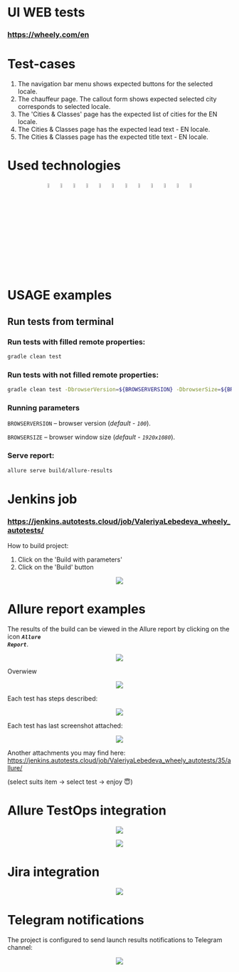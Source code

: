 # UI WEB tests

### https://wheely.com/en

# Test-cases
1. The navigation bar menu shows expected buttons for the selected locale.
2. The chauffeur page. The callout form shows expected selected city corresponds to selected locale.
3. The 'Cities & Classes' page has the expected list of cities for the EN locale.
4. The Cities & Classes page has the expected lead text - EN locale.
5. The Cities & Classes page has the expected title text - EN locale.


# Used technologies

<p  align="center">

<img width="5%" title="IntelliJ IDEA" src="media/icons/Idea.svg">
<img width="5%" title="Java" src="media/icons/Java.svg">
<img width="5%" title="Selenoid" src="media/icons/Selenoid.svg">
<img width="5%" title="Selenide" src="media/icons/Selenide.svg">
<img width="5%" title="Gradle" src="media/icons/Gradle.svg">
<img width="5%" title="Junit5" src="media/icons/Junit5.svg">
<img width="5%" title="GitHub" src="media/icons/GitHub.svg">
<img width="5%" title="Allure Report" src="media/icons/Allure.svg">
<img width="5%" title="Allure TestOps" src="media/icons/Allure_TO.svg">
<img width="5%" title="Jenkins" src="media/icons/Jenkins.svg">
<img width="5%" title="Jira" src="media/icons/Jira.svg">
<img width="5%" title="Telegram" src="media/icons/Telegram.svg">
</p>

# USAGE examples
## Run tests from terminal
### Run tests with filled remote properties:

```bash
gradle clean test
```

### Run tests with not filled remote properties:

```bash
gradle clean test -DbrowserVersion=${BROWSERVERSION} -DbrowserSize=${BROWSERSIZE}
```

### Running parameters

<code>BROWSERVERSION</code> – browser version (_default - <code>100</code>_).

<code>BROWSERSIZE</code> – browser window size (_default - <code>1920x1080</code>_).

### Serve report:

```bash
allure serve build/allure-results
```


# Jenkins job
### https://jenkins.autotests.cloud/job/ValeriyaLebedeva_wheely_autotests/

How to build project:
1. Click on the 'Build with parameters'
2. Click on the 'Build' button

<p align="center">
  <img src="media/jenkins1.png">
</p>


# Allure report examples

The results of the build can be viewed in the Allure report by clicking on the icon <code><strong>*Allure Report*</strong></code>.

<p align="center">
  <img src="media/jenkinsreport1.png">
</p>

Overwiew

<p align="center">
  <img src="media/allurereport1.png">
</p>

Each test has steps described:
<p align="center">
  <img src="media/allurereport2.png">
</p>

Each test has last screenshot attached:
<p align="center">
  <img src="media/allurereport3.png">
</p>

Another attachments you may find here:
https://jenkins.autotests.cloud/job/ValeriyaLebedeva_wheely_autotests/35/allure/

(select suits item -> select test -> enjoy :innocent:)

# Allure TestOps integration

<p align="center">
  <img src="media/alluretestops1.png">
</p>

<p align="center">
  <img src="media/alluretestops2.png">
</p>

# Jira integration
<p align="center">
  <img src="media/jiraintegration.png">
</p>


# Telegram notifications
The project is configured to send launch results notifications to Telegram channel:

<p align="center">
  <img src="media/telegram.png">
</p>



